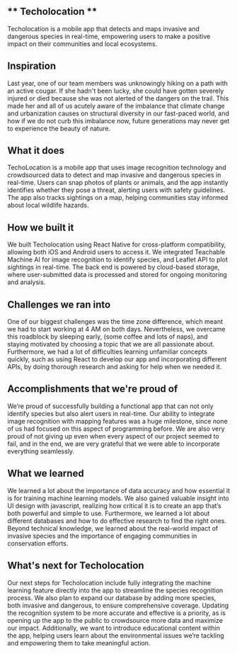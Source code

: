 ## ** Techolocation **

Techolocation is a mobile app that detects and maps invasive and dangerous species in real-time, empowering users to make a positive impact on their communities and local ecosystems.

## Inspiration
Last year, one of our team members was unknowingly hiking on a path with an active cougar. If she hadn't been lucky, she could have gotten severely injured or died because she was not alerted of the dangers on the trail. This made her and all of us acutely aware of the imbalance that climate change and urbanization causes on structural diversity in our fast-paced world, and how if we do not curb this imbalance now, future generations may never get to experience the beauty of nature.

## What it does
TechoLocation is a mobile app that uses image recognition technology and crowdsourced data to detect and map invasive and dangerous species in real-time. Users can snap photos of plants or animals, and the app instantly identifies whether they pose a threat, alerting users with safety guidelines. The app also tracks sightings on a map, helping communities stay informed about local wildlife hazards.

## How we built it
We built Techolocation using React Native for cross-platform compatibility, allowing both iOS and Android users to access it. We integrated Teachable Machine AI for image recognition to identify species, and Leaflet API to plot sightings in real-time. The back end is powered by cloud-based storage, where user-submitted data is processed and stored for ongoing monitoring and analysis.

## Challenges we ran into
One of our biggest challenges was the time zone difference, which meant we had to start working at 4 AM on both days. Nevertheless, we overcame this roadblock by sleeping early, (some coffee and lots of naps), and staying motivated by choosing a topic that we are all passionate about. Furthermore, we had a lot of difficulties learning unfamiliar concepts quickly, such as using React to develop our app and incorporating different APIs, by doing thorough research and asking for help when we needed it.  

## Accomplishments that we're proud of
We’re proud of successfully building a functional app that can not only identify species but also alert users in real-time. Our ability to integrate image recognition with mapping features was a huge milestone, since none of us had focused on this aspect of programming before. We are also very proud of not giving up even when every aspect of our project seemed to fail, and in the end, we are very grateful that we were able to incorporate everything seamlessly. 

## What we learned
We learned a lot about the importance of data accuracy and how essential it is for training machine learning models. We also gained valuable insight into UI design with javascript, realizing how critical it is to create an app that’s both powerful and simple to use. Furthermore, we learned a lot about different databases and how to do effective research to find the right ones. Beyond technical knowledge, we learned about the real-world impact of invasive species and the importance of engaging communities in conservation efforts.

## What's next for Techolocation
Our next steps for Techolocation include fully integrating the machine learning feature directly into the app to streamline the species recognition process. We also plan to expand our database by adding more species, both invasive and dangerous, to ensure comprehensive coverage. Updating the recognition system to be more accurate and effective is a priority, as is opening up the app to the public to crowdsource more data and maximize our impact. Additionally, we want to introduce educational content within the app, helping users learn about the environmental issues we’re tackling and empowering them to take meaningful action.
